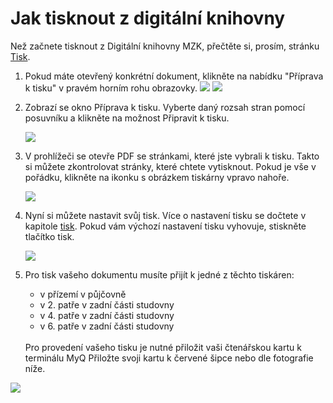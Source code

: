 # Jak tisknout z digitální knihovny
<div class="alert alert-info text-center" role="alert">
    Než začnete tisknout z Digitální knihovny MZK, přečtěte si, prosím, stránku 
    <a href="/cs/tisk" class="alert-link">Tisk</a>.
</div>

1. Pokud máte otevřený konkrétní dokument, klikněte na nabídku "Příprava k tisku" v pravém horním rohu obrazovky. 
    ![](/images/help/jakTisknout/tlacitkoGenerovaniTisk.png)
    ![](/images/help/jakTisknout/pripravaTisk.png)

2. Zobrazí se okno Příprava k tisku. Vyberte daný rozsah stran pomocí posuvníku a klikněte na možnost Připravit k tisku. 

    ![](/images/help/jakTisknout/tisk.png)

3. V prohlížeči se otevře PDF se stránkami, které jste vybrali k tisku. Takto si můžete zkontrolovat stránky, které chtete vytisknout.
   Pokud je vše v pořádku, klikněte na ikonku s obrázkem tiskárny vpravo nahoře.

    ![](/images/help/jakTisknout/step5.png)

6. Nyní si můžete nastavit svůj tisk. Více o nastavení tisku se dočtete v kapitole [tisk](/cs/tisk). 
   Pokud vám výchozí nastavení tisku vyhovuje, stiskněte tlačítko tisk.
   
   ![](/images/help/jakTisknout/tisknout.png)
   
7. Pro tisk vašeho dokumentu musíte přijít k jedné z těchto tiskáren:  

     * v přízemí v půjčovně 
     * v 2. patře v zadní části studovny 
     * v 4. patře v zadní části studovny 
     * v 6. patře v zadní části studovny
     
   <br> 
   Pro provedení vašeho tisku je nutné přiložit vaši čtenářskou kartu k terminálu MyQ 
   Přiložte svoji kartu k červené šipce nebo dle fotografie níže. 
  ![](/images/help/jakTisknout/terminal.png)
